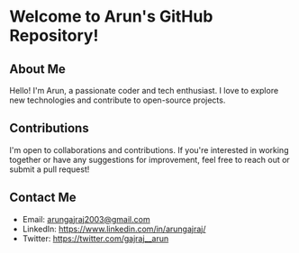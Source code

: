 # Welcome to Arun's GitHub Repository!

## About Me
Hello! I'm Arun, a passionate coder and tech enthusiast. I love to explore new technologies and contribute to open-source projects.

## Contributions
I'm open to collaborations and contributions. If you're interested in working together or have any suggestions for improvement, feel free to reach out or submit a pull request!

## Contact Me
- Email: arungajraj2003@gmail.com
- LinkedIn: https://www.linkedin.com/in/arungajraj/
- Twitter: https://twitter.com/gajraj__arun

